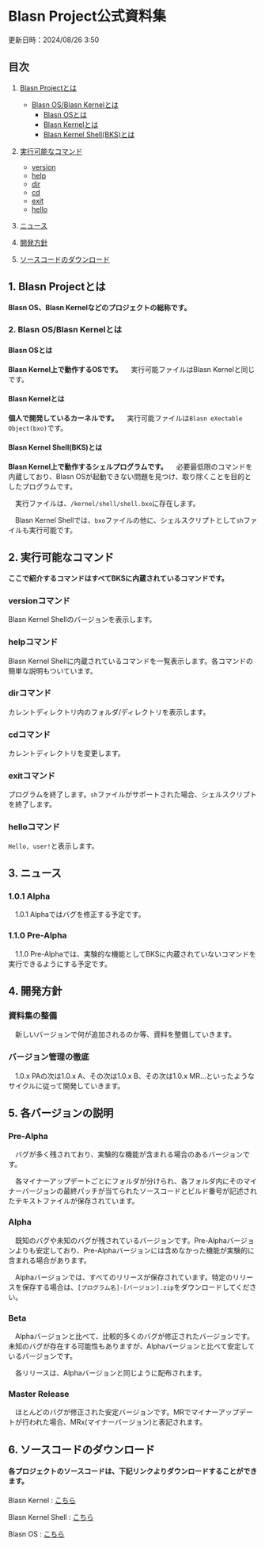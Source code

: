 # Blasn Project公式資料集

更新日時：2024/08/26  3:50

## 目次
1. [Blasn Projectとは](#blasn-projectとは)
   - [Blasn OS/Blasn Kernelとは](#blasn-osblasn-kernelとは)
     - [Blasn OSとは](#blasn-osとは)
     - [Blasn Kernelとは](#blasn-kernelとは)
     - [Blasn Kernel Shell(BKS)とは](#blasn-kernel-shellbksとは)

2. [実行可能なコマンド](#実行可能なコマンド)
    - [version](#versionコマンド)
    - [help](#helpコマンド)
    - [dir](#dirコマンド)
    - [cd](#cdコマンド)
    - [exit](#exitコマンド)
    - [hello](#helloコマンド)

3. [ニュース](#ニュース) 

4. [開発方針](#開発方針)

5. [ソースコードのダウンロード](#ソースコードのダウンロード)

## 1. Blasn Projectとは
**Blasn OS、Blasn Kernelなどのプロジェクトの総称です。**

### 2. Blasn OS/Blasn Kernelとは
#### Blasn OSとは
**Blasn Kernel上で動作するOSです。**
　実行可能ファイルはBlasn Kernelと同じです。

#### Blasn Kernelとは
**個人で開発しているカーネルです。**
　実行可能ファイルは`Blasn eXectable Object(bxo)`です。

####  Blasn Kernel Shell(BKS)とは
**Blasn Kernel上で動作するシェルプログラムです。**
　必要最低限のコマンドを内蔵しており、Blasn OSが起動できない問題を見つけ、取り除くことを目的としたプログラムです。

　実行ファイルは、`/kernel/shell/shell.bxo`に存在します。

　Blasn Kernel Shellでは、`bxo`ファイルの他に、シェルスクリプトとして`sh`ファイルも実行可能です。

## 2. 実行可能なコマンド
**ここで紹介するコマンドはすべてBKSに内蔵されているコマンドです。**

### versionコマンド
Blasn Kernel Shellのバージョンを表示します。

### helpコマンド
Blasn Kernel Shellに内蔵されているコマンドを一覧表示します。各コマンドの簡単な説明もついています。

### dirコマンド
カレントディレクトリ内のフォルダ/ディレクトリを表示します。

### cdコマンド
カレントディレクトリを変更します。

### exitコマンド
プログラムを終了します。`sh`ファイルがサポートされた場合、シェルスクリプトを終了します。

### helloコマンド
`Hello, user!`と表示します。

## 3. ニュース
### 1.0.1 Alpha
　1.0.1 Alphaではバグを修正する予定です。

### 1.1.0 Pre-Alpha
　1.1.0 Pre-Alphaでは、実験的な機能としてBKSに内蔵されていないコマンドを実行できるようにする予定です。

## 4. 開発方針
### 資料集の整備
　新しいバージョンで何が追加されるのか等、資料を整備していきます。

### バージョン管理の徹底
　1.0.x PAの次は1.0.x A、その次は1.0.x B、その次は1.0.x MR…といったようなサイクルに従って開発していきます。

## 5. 各バージョンの説明

### Pre-Alpha
　バグが多く残されており、実験的な機能が含まれる場合のあるバージョンです。

　各マイナーアップデートごとにフォルダが分けられ、各フォルダ内にそのマイナーバージョンの最終パッチが当てられたソースコードとビルド番号が記述されたテキストファイルが保存されています。

### Alpha
　既知のバグや未知のバグが残されているバージョンです。Pre-Alphaバージョンよりも安定しており、Pre-Alphaバージョンには含めなかった機能が実験的に含まれる場合があります。

　Alphaバージョンでは、すべてのリリースが保存されています。特定のリリースを保存する場合は、`[プログラム名]-[バージョン].zip`をダウンロードしてください。

### Beta
　Alphaバージョンと比べて、比較的多くのバグが修正されたバージョンです。未知のバグが存在する可能性もありますが、Alphaバージョンと比べて安定しているバージョンです。

　各リリースは、Alphaバージョンと同じように配布されます。

### Master Release
　ほとんどのバグが修正された安定バージョンです。MRでマイナーアップデートが行われた場合、MRx(マイナーバージョン)と表記されます。
　
## 6. ソースコードのダウンロード

#### 各プロジェクトのソースコードは、下記リンクよりダウンロードすることができます。

Blasn Kernel :
[こちら](https://github.com/aRefOOT2/BlasnProject/tree/kernel)


Blasn Kernel Shell :
[こちら](https://github.com/aRefOOT2/BlasnProject/tree/kernel/shell)


Blasn OS :
[こちら](https://github.com/aRefOOT2/BlasnProject/tree/os)
